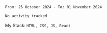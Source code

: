 <!--START_SECTION:waka-->

```txt
From: 25 October 2024 - To: 01 November 2024

No activity tracked
```

<!--END_SECTION:waka-->
My Stack: `HTML, CSS, JS, React`
